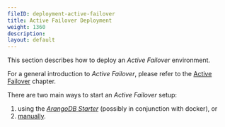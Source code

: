 ```yaml
---
fileID: deployment-active-failover
title: Active Failover Deployment
weight: 1360
description: 
layout: default
---
```

This section describes how to deploy an _Active Failover_ environment.

For a general introduction to _Active Failover_, please refer to the
[Active Failover](../../../architecture/arangodb-deployment-modes/active-failover/) chapter.

There are two main ways to start an _Active Failover_ setup:

1. using the [_ArangoDB Starter_](deployment-active-failover-using-the-starter) (possibly in conjunction with
docker), or
1. [manually](deployment-active-failover-manual-start).